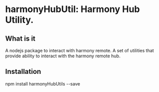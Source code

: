 harmonyHubUtil: Harmony Hub Utility.
====================================

What is it
----------
 A nodejs package to interact with harmony remote.
 A set of utilities that provide ability to interact with the harmony remote hub.



Installation
------------
npm install harmonyHubUtils --save
